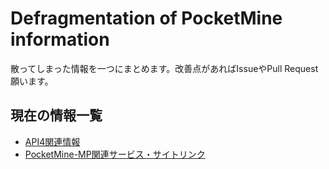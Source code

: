 # Defragmentation of PocketMine information
散ってしまった情報を一つにまとめます。改善点があればIssueやPull Request願います。

## 現在の情報一覧
- [API4関連情報](/API4.md)
- [PocketMine-MP関連サービス・サイトリンク](/link.md)
